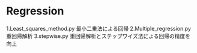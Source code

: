 # Regression
1.Least_squares_method.py
最小二乗法による回帰
2.Multiple_regression.py
重回帰解析
3.stepwise.py
重回帰解析とステップワイズ法による回帰の精度を向上
